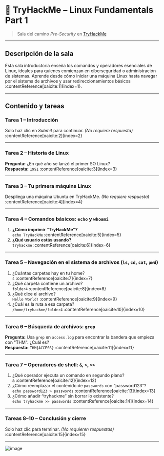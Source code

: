 # 🐧 TryHackMe – Linux Fundamentals Part 1

> Sala del camino *Pre-Security* en [TryHackMe](https://tryhackme.com/room/linuxfundamentalspart1)

---

##  Descripción de la sala

Esta sala introductoria enseña los comandos y operadores esenciales de Linux, ideales para quienes comienzan en ciberseguridad o administración de sistemas. Aprende desde cómo iniciar una máquina Linux hasta navegar por el sistema de archivos y usar redireccionamientos básicos :contentReference[oaicite:1]{index=1}.

---

##  Contenido y tareas

###  Tarea 1 – Introducción  
Solo haz clic en _Submit_ para continuar. *(No requiere respuesta)* :contentReference[oaicite:2]{index=2}

---

###  Tarea 2 – Historia de Linux  
**Pregunta:** ¿En qué año se lanzó el primer SO Linux?  
**Respuesta:** `1991` :contentReference[oaicite:3]{index=3}

---

###  Tarea 3 – Tu primera máquina Linux  
Despliega una máquina Ubuntu en TryHackMe. *(No requiere respuesta)* :contentReference[oaicite:4]{index=4}

---

###  Tarea 4 – Comandos básicos: `echo` y `whoami`
1. **¿Cómo imprimir “TryHackMe”?**  
   `echo TryHackMe` :contentReference[oaicite:5]{index=5}  
2. **¿Qué usuario estás usando?**  
   `tryhackme` :contentReference[oaicite:6]{index=6}

---

###  Tarea 5 – Navegación en el sistema de archivos (`ls`, `cd`, `cat`, `pwd`)
1. ¿Cuántas carpetas hay en tu home?  
   `4` :contentReference[oaicite:7]{index=7}  
2. ¿Qué carpeta contiene un archivo?  
   `folder4` :contentReference[oaicite:8]{index=8}  
3. ¿Qué dice el archivo?  
   `Hello World!` :contentReference[oaicite:9]{index=9}  
4. ¿Cuál es la ruta a esa carpeta?  
   `/home/tryhackme/folder4` :contentReference[oaicite:10]{index=10}

---

###  Tarea 6 – Búsqueda de archivos: `grep`
**Pregunta:** Usa `grep` en `access.log` para encontrar la bandera que empieza con "THM". ¿Cuál es?  
**Respuesta:** `THM{ACCESS}` :contentReference[oaicite:11]{index=11}

---

###  Tarea 7 – Operadores de shell: `&`, `>`, `>>`
1. ¿Qué operador ejecuta un comando en segundo plano?  
   `&` :contentReference[oaicite:12]{index=12}  
2. ¿Cómo reemplazar el contenido de `passwords` con “password123”?  
   `echo password123 > passwords` :contentReference[oaicite:13]{index=13}  
3. ¿Cómo añadir “tryhackme” sin borrar lo existente?  
   `echo tryhackme >> passwords` :contentReference[oaicite:14]{index=14}

---

###  Tareas 8–10 – Conclusión y cierre  
Solo haz clic para terminar. *(No requieren respuestas)* :contentReference[oaicite:15]{index=15}

---

![image](https://github.com/user-attachments/assets/5b34abc7-2b73-4726-93e0-915d718b3de6)
